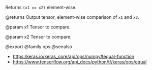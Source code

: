 Returns `(x1 == x2)` element-wise.

@returns
    Output tensor, element-wise comparison of `x1` and `x2`.

@param x1
Tensor to compare.

@param x2
Tensor to compare.

@export
@family ops
@seealso
+ <https:/keras.io/keras_core/api/ops/numpy#equal-function>
+ <https://www.tensorflow.org/api_docs/python/tf/keras/ops/equal>
